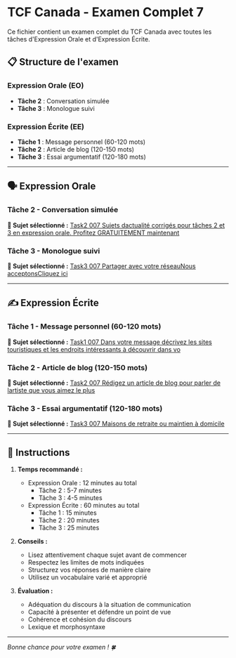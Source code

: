 # TCF Canada - Examen Complet 7

Ce fichier contient un examen complet du TCF Canada avec toutes les tâches d'Expression Orale et d'Expression Écrite.

## 📋 Structure de l'examen

### Expression Orale (EO)
- **Tâche 2** : Conversation simulée
- **Tâche 3** : Monologue suivi

### Expression Écrite (EE)  
- **Tâche 1** : Message personnel (60-120 mots)
- **Tâche 2** : Article de blog (120-150 mots)
- **Tâche 3** : Essai argumentatif (120-180 mots)

---

## 🗣️ Expression Orale

### Tâche 2 - Conversation simulée

**📄 Sujet sélectionné :** [Task2 007 Sujets dactualité corrigés pour tâches 2 et 3 en expression orale. Profitez GRATUITEMENT maintenant](tcf_canada/eo/task2/task2_007_Sujets_dactualité_corrigés_pour_tâches_2_et_3_en_expression_orale._Profitez_GRATUITEMENT_maintenant.md)

### Tâche 3 - Monologue suivi

**📄 Sujet sélectionné :** [Task3 007 Partager avec votre réseauNous acceptonsCliquez ici](tcf_canada/eo/task3/task3_007_Partager_avec_votre_réseauNous_acceptonsCliquez_ici.md)

---

## ✍️ Expression Écrite

### Tâche 1 - Message personnel (60-120 mots)

**📄 Sujet sélectionné :** [Task1 007 Dans votre message décrivez les sites touristiques et les endroits intéressants à découvrir dans vo](tcf_canada/ee/task1/task1_007_Dans_votre_message_décrivez_les_sites_touristiques_et_les_endroits_intéressants_à_découvrir_dans_vo.md)

### Tâche 2 - Article de blog (120-150 mots)

**📄 Sujet sélectionné :** [Task2 007 Rédigez un article de blog pour parler de lartiste que vous aimez le plus](tcf_canada/ee/task2/task2_007_Rédigez_un_article_de_blog_pour_parler_de_lartiste_que_vous_aimez_le_plus.md)

### Tâche 3 - Essai argumentatif (120-180 mots)

**📄 Sujet sélectionné :** [Task3 007 Maisons de retraite ou maintien à domicile](tcf_canada/ee/task3/task3_007_Maisons_de_retraite_ou_maintien_à_domicile.md)

---

## 📝 Instructions

1. **Temps recommandé :**
   - Expression Orale : 12 minutes au total
     - Tâche 2 : 5-7 minutes
     - Tâche 3 : 4-5 minutes
   - Expression Écrite : 60 minutes au total
     - Tâche 1 : 15 minutes
     - Tâche 2 : 20 minutes  
     - Tâche 3 : 25 minutes

2. **Conseils :**
   - Lisez attentivement chaque sujet avant de commencer
   - Respectez les limites de mots indiquées
   - Structurez vos réponses de manière claire
   - Utilisez un vocabulaire varié et approprié

3. **Évaluation :**
   - Adéquation du discours à la situation de communication
   - Capacité à présenter et défendre un point de vue
   - Cohérence et cohésion du discours
   - Lexique et morphosyntaxe

---

*Bonne chance pour votre examen ! 🍀*
